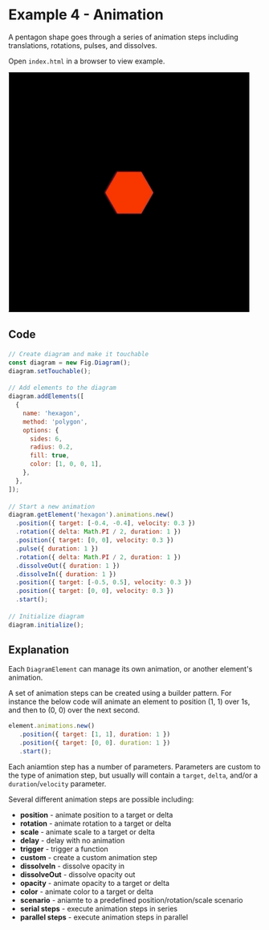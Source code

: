 # Example 4 - Animation

A pentagon shape goes through a series of animation steps including translations, rotations, pulses, and dissolves.

Open `index.html` in a browser to view example.

![](./example.gif)

## Code
```js
// Create diagram and make it touchable
const diagram = new Fig.Diagram();
diagram.setTouchable();

// Add elements to the diagram
diagram.addElements([
  {
    name: 'hexagon',
    method: 'polygon',
    options: {
      sides: 6,
      radius: 0.2,
      fill: true,
      color: [1, 0, 0, 1],
    },
  },
]);

// Start a new animation
diagram.getElement('hexagon').animations.new()
  .position({ target: [-0.4, -0.4], velocity: 0.3 })
  .rotation({ delta: Math.PI / 2, duration: 1 })
  .position({ target: [0, 0], velocity: 0.3 })
  .pulse({ duration: 1 })
  .rotation({ delta: Math.PI / 2, duration: 1 })
  .dissolveOut({ duration: 1 })
  .dissolveIn({ duration: 1 })
  .position({ target: [-0.5, 0.5], velocity: 0.3 })
  .position({ target: [0, 0], velocity: 0.3 })
  .start();

// Initialize diagram
diagram.initialize();
```

## Explanation

Each `DiagramElement` can manage its own animation, or another element's animation.

A set of animation steps can be created using a builder pattern. For instance the below code will animate an element to position (1, 1) over 1s, and then to (0, 0) over the next second.

```js
element.animations.new()
   .position({ target: [1, 1], duration: 1 })
   .position({ target: [0, 0]. duration: 1 })
   .start();
```

Each aniamtion step has a number of parameters. Parameters are custom to the type of animation step, but usually will contain a `target`, `delta`, and/or a `duration`/`velocity` parameter.

Several different animation steps are possible including:

* **position** - animate position to a target or delta
* **rotation** - animate rotation to a target or delta
* **scale** - animate scale to a target or delta
* **delay** - delay with no animation
* **trigger** - trigger a function
* **custom** - create a custom animation step
* **dissolveIn** - dissolve opacity in
* **dissolveOut** - dissolve opacity out
* **opacity** - animate opacity to a target or delta
* **color** - animate color to a target or delta
* **scenario** - aniamte to a predefined position/rotation/scale scenario
* **serial steps** - execute animation steps in series
* **parallel steps** - execute animation steps in parallel
